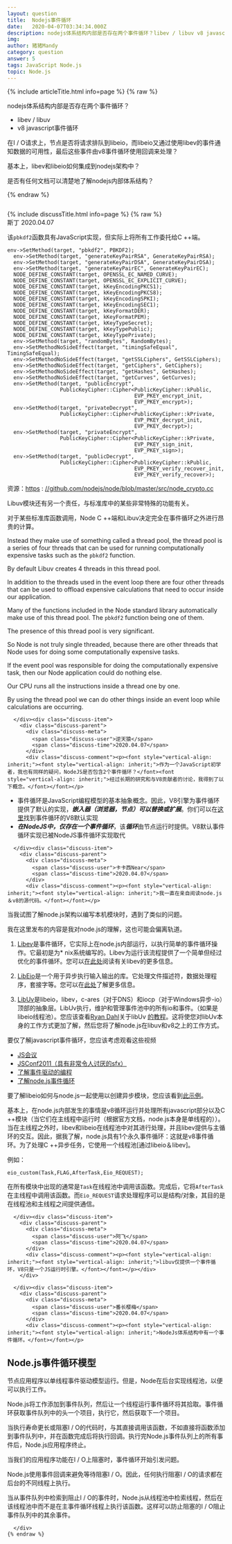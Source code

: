 ```yaml
---
layout: question
title:  Nodejs事件循环
date:   2020-04-07T03:34:34.000Z
description: nodejs体系结构内部是否存在两个事件循环？libev / libuv v8 javascript事件循环在I / O请求上，节点是否将请...
img: 
author: 猪猪Mandy
category: question
answer: 5
tags: JavaScript Node.js
topic: Node.js
---
```

<div class="article-root">
  <div class="article">
    {% include articleTitle.html info=page %}
    {% raw %}
    <div class="article-content"><p><font style="vertical-align: inherit;"><font style="vertical-align: inherit;">nodejs体系结构内部是否存在两个事件循环？</font></font></p>

<ul>
<li><font style="vertical-align: inherit;"><font style="vertical-align: inherit;">libev / libuv </font></font></li>
<li><font style="vertical-align: inherit;"><font style="vertical-align: inherit;">v8 javascript事件循环</font></font></li>
</ul>

<p><font style="vertical-align: inherit;"><font style="vertical-align: inherit;">在I / O请求上，节点是否将请求排队到libeio，而libeio又通过使用libev的事件通知数据的可用性，最后这些事件由v8事件循环使用回调来处理？</font></font></p>

<p><font style="vertical-align: inherit;"><font style="vertical-align: inherit;">基本上，libev和libeio如何集成到nodejs架构中？</font></font></p>

<p><font style="vertical-align: inherit;"><font style="vertical-align: inherit;">是否有任何文档可以清楚地了解nodejs内部体系结构？</font></font></p></div>
    {% endraw %}
  </div>
  <p style="height: 0;width:0;overflow: hidden;"> 第4086篇《Nodejs事件循环》来自Winter(https://github.com/aiyld/aiyld.github.io)的站点</p>
  <div class="discuss-wrapper">
    {% include discussTitle.html info=page %}
    {% raw %}
    <div class="discuss-item">
        <div class="discuss-parent">
          <div class="discuss-meta">
            <span class="discuss-user">斯丁</span>
            <span class="discuss-time">2020.04.07</span>
          </div>
          <div class="discuss-comment"><p><font style="vertical-align: inherit;"><font style="vertical-align: inherit;">该</font></font><code>pbkdf2</code><font style="vertical-align: inherit;"><font style="vertical-align: inherit;">函数具有JavaScript实现，但实际上将所有工作委托给C ++端。</font></font></p>

<pre><code>env-&gt;SetMethod(target, "pbkdf2", PBKDF2);<font></font>
  env-&gt;SetMethod(target, "generateKeyPairRSA", GenerateKeyPairRSA);<font></font>
  env-&gt;SetMethod(target, "generateKeyPairDSA", GenerateKeyPairDSA);<font></font>
  env-&gt;SetMethod(target, "generateKeyPairEC", GenerateKeyPairEC);<font></font>
  NODE_DEFINE_CONSTANT(target, OPENSSL_EC_NAMED_CURVE);<font></font>
  NODE_DEFINE_CONSTANT(target, OPENSSL_EC_EXPLICIT_CURVE);<font></font>
  NODE_DEFINE_CONSTANT(target, kKeyEncodingPKCS1);<font></font>
  NODE_DEFINE_CONSTANT(target, kKeyEncodingPKCS8);<font></font>
  NODE_DEFINE_CONSTANT(target, kKeyEncodingSPKI);<font></font>
  NODE_DEFINE_CONSTANT(target, kKeyEncodingSEC1);<font></font>
  NODE_DEFINE_CONSTANT(target, kKeyFormatDER);<font></font>
  NODE_DEFINE_CONSTANT(target, kKeyFormatPEM);<font></font>
  NODE_DEFINE_CONSTANT(target, kKeyTypeSecret);<font></font>
  NODE_DEFINE_CONSTANT(target, kKeyTypePublic);<font></font>
  NODE_DEFINE_CONSTANT(target, kKeyTypePrivate);<font></font>
  env-&gt;SetMethod(target, "randomBytes", RandomBytes);<font></font>
  env-&gt;SetMethodNoSideEffect(target, "timingSafeEqual", TimingSafeEqual);<font></font>
  env-&gt;SetMethodNoSideEffect(target, "getSSLCiphers", GetSSLCiphers);<font></font>
  env-&gt;SetMethodNoSideEffect(target, "getCiphers", GetCiphers);<font></font>
  env-&gt;SetMethodNoSideEffect(target, "getHashes", GetHashes);<font></font>
  env-&gt;SetMethodNoSideEffect(target, "getCurves", GetCurves);<font></font>
  env-&gt;SetMethod(target, "publicEncrypt",<font></font>
                 PublicKeyCipher::Cipher&lt;PublicKeyCipher::kPublic,<font></font>
                                         EVP_PKEY_encrypt_init,<font></font>
                                         EVP_PKEY_encrypt&gt;);<font></font>
  env-&gt;SetMethod(target, "privateDecrypt",<font></font>
                 PublicKeyCipher::Cipher&lt;PublicKeyCipher::kPrivate,<font></font>
                                         EVP_PKEY_decrypt_init,<font></font>
                                         EVP_PKEY_decrypt&gt;);<font></font>
  env-&gt;SetMethod(target, "privateEncrypt",<font></font>
                 PublicKeyCipher::Cipher&lt;PublicKeyCipher::kPrivate,<font></font>
                                         EVP_PKEY_sign_init,<font></font>
                                         EVP_PKEY_sign&gt;);<font></font>
  env-&gt;SetMethod(target, "publicDecrypt",<font></font>
                 PublicKeyCipher::Cipher&lt;PublicKeyCipher::kPublic,<font></font>
                                         EVP_PKEY_verify_recover_init,<font></font>
                                         EVP_PKEY_verify_recover&gt;);<font></font>
</code></pre>

<p><font style="vertical-align: inherit;"><font style="vertical-align: inherit;">资源：</font><a href="https://github.com/nodejs/node/blob/master/src/node_crypto.cc" rel="nofollow noreferrer"><font style="vertical-align: inherit;">https</font></a><font style="vertical-align: inherit;"> : </font></font><a href="https://github.com/nodejs/node/blob/master/src/node_crypto.cc" rel="nofollow noreferrer"><font style="vertical-align: inherit;"><font style="vertical-align: inherit;">//github.com/nodejs/node/blob/master/src/node_crypto.cc</font></font></a></p>

<p><font style="vertical-align: inherit;"><font style="vertical-align: inherit;">Libuv模块还有另一个责任，与标准库中的某些非常特殊的功能有关。</font></font></p>

<p><font style="vertical-align: inherit;"><font style="vertical-align: inherit;">对于某些标准库函数调用，Node C ++端和Libuv决定完全在事件循环之外进行昂贵的计算。</font></font></p>

<p>Instead they make use of something called a thread pool, the thread pool is a series of four threads that can be used for running computationally expensive tasks such as the <code>pbkdf2</code> function.</p>

<p>By default Libuv creates 4 threads in this thread pool.</p>

<p>In addition to the threads used in the event loop there are four other threads that can be used to offload expensive calculations that need to occur inside our application.</p>

<p>Many of the functions included in the Node standard library automatically make use of this thread pool. The <code>pbkdf2</code> function being one of them.</p>

<p>The presence of this thread pool is very significant.</p>

<p>So Node is not truly single threaded, because there are other threads that Node uses for doing some computationally expensive tasks.</p>

<p>If the event pool was responsible for doing the computationally expensive task, then our Node application could do nothing else.</p>

<p>Our CPU runs all the instructions inside a thread one by one.</p>

<p>By using the thread pool we can do other things inside an event loop while calculations are occurring.</p></div>
        </div>
        
      </div><div class="discuss-item">
        <div class="discuss-parent">
          <div class="discuss-meta">
            <span class="discuss-user">逆天猿</span>
            <span class="discuss-time">2020.04.07</span>
          </div>
          <div class="discuss-comment"><p><font style="vertical-align: inherit;"><font style="vertical-align: inherit;">作为一个JavaScript初学者，我也有同样的疑问，NodeJS是否包含2个事件循环？</font><font style="vertical-align: inherit;">经过长期的研究和与V8贡献者的讨论，我得到了以下概念。</font></font></p>

<ul>
<li><font style="vertical-align: inherit;"><font style="vertical-align: inherit;">事件循环是JavaScript编程模型的基本抽象概念。</font><font style="vertical-align: inherit;">因此，V8引擎为事件循环提供了默认的实现，</font></font><strong><em><font style="vertical-align: inherit;"><font style="vertical-align: inherit;">嵌入器（浏览器，节点）可以替换或扩展</font></font></em></strong><font style="vertical-align: inherit;"><font style="vertical-align: inherit;">。</font><font style="vertical-align: inherit;">你们可以在</font><a href="https://chromium.googlesource.com/v8/v8/+/master/src/libplatform/default-platform.cc#140" rel="nofollow noreferrer"><font style="vertical-align: inherit;">这里</font></a><font style="vertical-align: inherit;">找到事件循环的V8默认实现</font></font><a href="https://chromium.googlesource.com/v8/v8/+/master/src/libplatform/default-platform.cc#140" rel="nofollow noreferrer"><font style="vertical-align: inherit;"></font></a></li>
<li><strong><em><font style="vertical-align: inherit;"><font style="vertical-align: inherit;">在NodeJS中，仅存在一个事件循环</font></font></em></strong><font style="vertical-align: inherit;"><font style="vertical-align: inherit;">，该</font><strong><em><font style="vertical-align: inherit;">循环</font></em></strong><font style="vertical-align: inherit;">由节点运行时提供。</font><font style="vertical-align: inherit;">V8默认事件循环实现已被NodeJS事件循环实现取代</font></font></li>
</ul></div>
        </div>
        
      </div><div class="discuss-item">
        <div class="discuss-parent">
          <div class="discuss-meta">
            <span class="discuss-user">卡卡西Near</span>
            <span class="discuss-time">2020.04.07</span>
          </div>
          <div class="discuss-comment"><p><font style="vertical-align: inherit;"><font style="vertical-align: inherit;">我一直在亲自阅读node.js＆v8的源代码。</font></font></p>

<p><font style="vertical-align: inherit;"><font style="vertical-align: inherit;">当我试图了解node.js架构以编写本机模块时，遇到了类似的问题。</font></font></p>

<p><font style="vertical-align: inherit;"><font style="vertical-align: inherit;">我在这里发布的内容是我对node.js的理解，这也可能会偏离轨道。</font></font></p>

<ol>
<li><p><a href="http://software.schmorp.de/pkg/libev.html" rel="noreferrer"><font style="vertical-align: inherit;"><font style="vertical-align: inherit;">Libev</font></font></a><font style="vertical-align: inherit;"><font style="vertical-align: inherit;">是事件循环，它实际上在node.js内部运行，以执行简单的事件循环操作。</font><font style="vertical-align: inherit;">它最初是为* nix系统编写的。</font><font style="vertical-align: inherit;">Libev为运行该流程提供了一个简单但经过优化的事件循环。</font><font style="vertical-align: inherit;">您可以</font></font><a href="http://pod.tst.eu/http://cvs.schmorp.de/libev/ev.pod" rel="noreferrer"><font style="vertical-align: inherit;"><font style="vertical-align: inherit;">在此处</font></font></a><font style="vertical-align: inherit;"><font style="vertical-align: inherit;">阅读有关libev的更多信息</font><font style="vertical-align: inherit;">。</font></font></p></li>
<li><p><a href="http://software.schmorp.de/pkg/libeio.html" rel="noreferrer"><font style="vertical-align: inherit;"><font style="vertical-align: inherit;">LibEio</font></font></a><font style="vertical-align: inherit;"><font style="vertical-align: inherit;">是一个用于异步执行输入输出的库。</font><font style="vertical-align: inherit;">它处理文件描述符，数据处理程序，套接字等。您可以在</font></font><a href="http://pod.tst.eu/http://cvs.schmorp.de/libeio/eio.pod" rel="noreferrer"><font style="vertical-align: inherit;"><font style="vertical-align: inherit;">此处</font></font></a><font style="vertical-align: inherit;"><font style="vertical-align: inherit;">了解更多信息</font><font style="vertical-align: inherit;">。</font></font></p></li>
<li><p><a href="https://github.com/joyent/libuv" rel="noreferrer"><font style="vertical-align: inherit;"><font style="vertical-align: inherit;">LibUv</font></font></a><font style="vertical-align: inherit;"><font style="vertical-align: inherit;">是libeio，libev，c-ares（对于DNS）和iocp（对于Windows异步-io）顶部的抽象层。</font><font style="vertical-align: inherit;">LibUv执行，维护和管理事件池中的所有io和事件。</font><font style="vertical-align: inherit;">（如果是libeio线程池）。</font><font style="vertical-align: inherit;">您应该查看</font></font><a href="http://vimeo.com/24713213" rel="noreferrer"><font style="vertical-align: inherit;"><font style="vertical-align: inherit;">Ryan Dahl</font></font></a><font style="vertical-align: inherit;"><font style="vertical-align: inherit;">关于libUv </font><a href="http://vimeo.com/24713213" rel="noreferrer"><font style="vertical-align: inherit;">的教程</font></a><font style="vertical-align: inherit;">。</font><font style="vertical-align: inherit;">这将使您对libUv本身的工作方式更加了解，然后您将了解node.js在libuv和v8之上的工作方式。</font></font></p></li>
</ol>

<p><font style="vertical-align: inherit;"><font style="vertical-align: inherit;">要仅了解javascript事件循环，您应该考虑观看这些视频</font></font></p>

<ul>
<li><a href="http://jsconf.eu/2010/speaker/techniques_for_a_single_stack.html" rel="noreferrer"><font style="vertical-align: inherit;"><font style="vertical-align: inherit;">JS会议</font></font></a></li>
<li><a href="http://blip.tv/jsconf/jsconf2011-tom-hughes-croucher-5478056" rel="noreferrer"><font style="vertical-align: inherit;"><font style="vertical-align: inherit;">JSConf2011（具有非常令人讨厌的sfx） </font></font></a></li>
<li><a href="http://code.danyork.com/2011/01/25/node-js-doctors-offices-and-fast-food-restaurants-understanding-event-driven-programming/" rel="noreferrer"><font style="vertical-align: inherit;"><font style="vertical-align: inherit;">了解事件驱动的编程</font></font></a></li>
<li><a href="http://blog.mixu.net/2011/02/01/understanding-the-node-js-event-loop/" rel="noreferrer"><font style="vertical-align: inherit;"><font style="vertical-align: inherit;">了解node.js事件循环</font></font></a></li>
</ul>

<p><font style="vertical-align: inherit;"><font style="vertical-align: inherit;">要了解libeio如何与node.js一起使用以创建异步模块，您应该看到</font></font><a href="https://github.com/pkrumins/node-png" rel="noreferrer"><font style="vertical-align: inherit;"><font style="vertical-align: inherit;">此示例</font></font></a><font style="vertical-align: inherit;"><font style="vertical-align: inherit;">。</font></font></p>

<p><font style="vertical-align: inherit;"><font style="vertical-align: inherit;">基本上，在node.js内部发生的事情是v8循环运行并处理所有javascript部分以及C ++模块（当它们在主线程中运行时（根据官方文档，node.js本身是单线程的））。</font><font style="vertical-align: inherit;">当在主线程之外时，libev和libeio在线程池中对其进行处理，并且libev提供与主循环的交互。</font><font style="vertical-align: inherit;">因此，据我了解，node.js具有1个永久事件循环：这就是v8事件循环。</font><font style="vertical-align: inherit;">为了处理C ++异步任务，它使用一个线程池[通过libeio＆libev]。</font></font></p>

<p><font style="vertical-align: inherit;"><font style="vertical-align: inherit;">例如：</font></font></p>

<pre><code>eio_custom(Task,FLAG,AfterTask,Eio_REQUEST);
</code></pre>

<p><font style="vertical-align: inherit;"><font style="vertical-align: inherit;">在所有模块中出现的通常是</font></font><code>Task</code><font style="vertical-align: inherit;"><font style="vertical-align: inherit;">在线程池中</font><font style="vertical-align: inherit;">调用该函数</font><font style="vertical-align: inherit;">。</font><font style="vertical-align: inherit;">完成后，它将</font></font><code>AfterTask</code><font style="vertical-align: inherit;"><font style="vertical-align: inherit;">在主线程中</font><font style="vertical-align: inherit;">调用该</font><font style="vertical-align: inherit;">函数。</font><font style="vertical-align: inherit;">而</font></font><code>Eio_REQUEST</code><font style="vertical-align: inherit;"><font style="vertical-align: inherit;">请求处理程序可以是结构/对象，其目的是在线程池和主线程之间提供通信。</font></font></p></div>
        </div>
        
      </div><div class="discuss-item">
        <div class="discuss-parent">
          <div class="discuss-meta">
            <span class="discuss-user">阿飞</span>
            <span class="discuss-time">2020.04.07</span>
          </div>
          <div class="discuss-comment"><p><font style="vertical-align: inherit;"><font style="vertical-align: inherit;">libuv仅提供一个事件循环，V8只是一个JS运行时引擎。</font></font></p></div>
        </div>
        
      </div><div class="discuss-item">
        <div class="discuss-parent">
          <div class="discuss-meta">
            <span class="discuss-user">番长樱梅</span>
            <span class="discuss-time">2020.04.07</span>
          </div>
          <div class="discuss-comment"><p><font style="vertical-align: inherit;"><font style="vertical-align: inherit;">NodeJs体系结构中有一个事件循环。</font></font></p>

<h2><font style="vertical-align: inherit;"><font style="vertical-align: inherit;">Node.js事件循环模型</font></font></h2>

<p><font style="vertical-align: inherit;"><font style="vertical-align: inherit;">节点应用程序以单线程事件驱动模型运行。</font><font style="vertical-align: inherit;">但是，Node在后台实现线程池，以便可以执行工作。</font></font></p>

<p><font style="vertical-align: inherit;"><font style="vertical-align: inherit;">Node.js将工作添加到事件队列，然后让一个线程运行事件循环将其拾取。</font><font style="vertical-align: inherit;">事件循环获取事件队列中的头一个项目，执行它，然后获取下一个项目。</font></font></p>

<p><font style="vertical-align: inherit;"><font style="vertical-align: inherit;">当执行寿命更长或阻塞I / O的代码时，与其直接调用该函数，不如直接将函数添加到事件队列中，并在函数完成后将执行回调。</font><font style="vertical-align: inherit;">执行完Node.js事件队列上的所有事件后，Node.js应用程序终止。</font></font></p>

<p><font style="vertical-align: inherit;"><font style="vertical-align: inherit;">当我们的应用程序功能在I / O上阻塞时，事件循环开始引发问题。</font></font></p>

<p><font style="vertical-align: inherit;"><font style="vertical-align: inherit;">Node.js使用事件回调来避免等待阻塞I / O。</font><font style="vertical-align: inherit;">因此，任何执行阻塞I / O的请求都在后台的不同线程上执行。</font></font></p>

<p><font style="vertical-align: inherit;"><font style="vertical-align: inherit;">当从事件队列中检索到阻止I / O的事件时，Node.js从线程池中检索线程，然后在该线程池中而不是在主事件循环线程上执行该函数。</font><font style="vertical-align: inherit;">这样可以防止阻塞的I / O阻止事件队列中的其余事件。</font></font></p></div>
        </div>
        
      </div>
    {% endraw %}
  </div>
<div>
